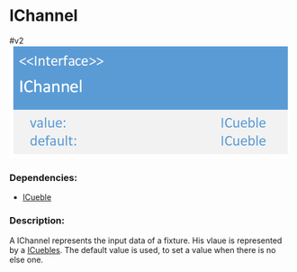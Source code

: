 # IChannel
\#v2  
![IChannel](./assets/IChannel_v2.png)

### Dependencies:  
- [ICueble](./ICueble.md)

### Description:
A IChannel represents the input data of a fixture. His vlaue is represented by a [ICuebles](./ICueble.md). The default value is used, to set a value when there is no else one.
